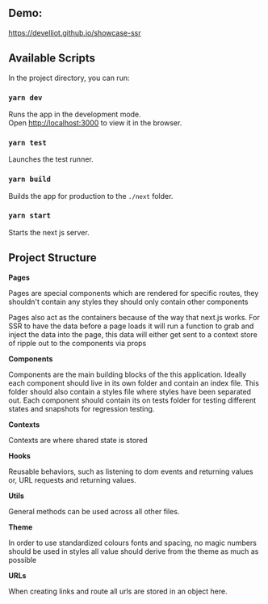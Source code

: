 ## Demo:

https://develliot.github.io/showcase-ssr

## Available Scripts

In the project directory, you can run:

### `yarn dev`

Runs the app in the development mode.<br />
Open [http://localhost:3000](http://localhost:3000) to view it in the browser.

### `yarn test`

Launches the test runner.

### `yarn build`

Builds the app for production to the `./next` folder.

### `yarn start`

Starts the next js server.

## Project Structure

**Pages**

Pages are special components which are rendered for specific routes, they shouldn't contain any styles they should only contain other components

Pages also act as the containers because of the way that next.js works. For SSR to have the data before a page loads it will run a function to grab and inject the data into the page, this data will either get sent to a context store of ripple out to the components via props

**Components**

Components are the main building blocks of the this application. Ideally each component should live in its own folder and contain an index file. This folder should also contain a styles file where styles have been separated out. Each component should contain its on tests folder for testing different states and snapshots for regression testing.

**Contexts**

Contexts are where shared state is stored

**Hooks**

Reusable behaviors, such as listening to dom events and returning values or, URL requests and returning values.

**Utils**

General methods can be used across all other files.

**Theme**

In order to use standardized colours fonts and spacing, no magic numbers should be used in styles all value should derive from the theme as much as possible

**URLs**

When creating links and route all urls are stored in an object here.
